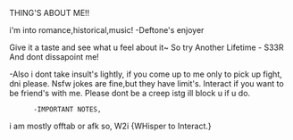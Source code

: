 THING'S ABOUT ME!!

i'm into romance,historical,music!
-Deftone's enjoyer

Give it a taste and see what u feel about it~
So try Another Lifetime - S33R
And dont dissapoint me!

-Also i dont take insult's lightly, if you come up to me only to pick up fight, dni please.
Nsfw jokes are fine,but they have limit's.
Interact if you want to be friend's with me.
Please dont be a creep istg ill block u if u do.
         
          -IMPORTANT NOTES,
i am mostly offtab or afk so, W2i {WHisper to Interact.} 

